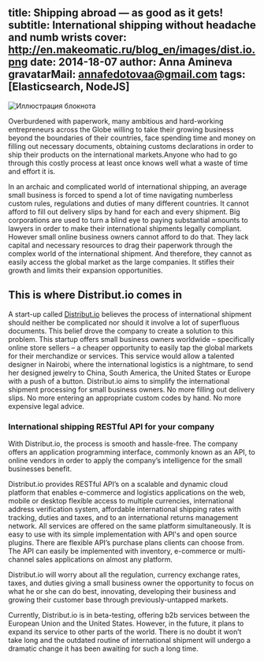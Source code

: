 title: Shipping abroad — as good as it gets!
subtitle: International shipping without headache and numb wrists
cover: http://en.makeomatic.ru/blog_en/images/dist.io.png
date: 2014-18-07
author: Anna Amineva
gravatarMail: annafedotovaa@gmail.com
tags: [Elasticsearch, NodeJS]
---

![Иллюстрация блокнота](/blog_en/images/dist.io.png)

Overburdened with paperwork, many ambitious and hard-working entrepreneurs across the Globe willing to take their growing business beyond the boundaries of their countries, face spending time and money on filling out necessary documents, obtaining customs declarations in order to ship their products on the international markets.Anyone who had to go through this costly process at least once knows well what a waste of time and effort it is.

<!-- more -->

In an archaic and complicated world of international shipping, an average small business is forced to spend a lot of time navigating numberless custom rules, regulations and duties of many different countries. It cannot afford to fill out delivery slips by hand for each and every shipment. Big corporations are used to turn a blind eye to paying substantial amounts to lawyers in order to make their international shipments legally compliant. However small online business owners cannot afford to do that. They lack capital and necessary resources to drag their paperwork through the complex world of the international shipment. And therefore, they cannot as easily access the global market as the large companies. It stifles their growth and limits their expansion opportunities.  

## This is where Distribut.io comes in

A start-up called [Distribut.io](http://dev.distribut.io/) believes the process of international shipment should neither be complicated nor should it involve a lot of superfluous documents. This belief drove the company to create a solution to this problem. This startup offers small business owners worldwide – specifically online store sellers – a cheaper opportunity to easily tap the global markets for their merchandize or services. This service would allow a talented designer in Nairobi, where the international logistics is a nightmare, to send her designed jewelry to China, South America, the United States or Europe with a push of a button.   Distribut.io aims to simplify the international shipment processing for small business owners. No more filling out delivery slips. No more entering an appropriate custom codes by hand. No more expensive legal advice.

### International shipping RESTful API for your company

With Distribut.io, the process is smooth and hassle-free. The company offers an application programming interface, commonly known as an API, to online vendors in order to apply the company’s intelligence for the small businesses benefit.

Distribut.io provides RESTful API’s on a scalable and dynamic cloud platform that enables e-commerce and logistics applications on the web, mobile or desktop flexible access to multiple currencies, international address verification system, affordable international shipping rates with tracking, duties and taxes, and to an international returns management network. All services are offered on the same platform simultaneously. It is easy to use with its simple implementation with API's and open source plugins. There are flexible API’s purchase plans clients can choose from. The API can easily be implemented with inventory, e-commerce or multi-channel sales applications on almost any platform.

Distribut.io will worry about all the regulation, currency exchange rates, taxes, and duties giving a small business owner the opportunity to focus on what he or she can do best, innovating, developing their business and growing their customer base through previously-untapped markets.

Currently, Distribut.io is in beta-testing, offering b2b services between the European Union and the United States. However, in the future, it plans to expand its service to other parts of the world. There is no doubt it won’t take long and the outdated routine of international shipment will undergo a dramatic change it has been awaiting for such a long time.
